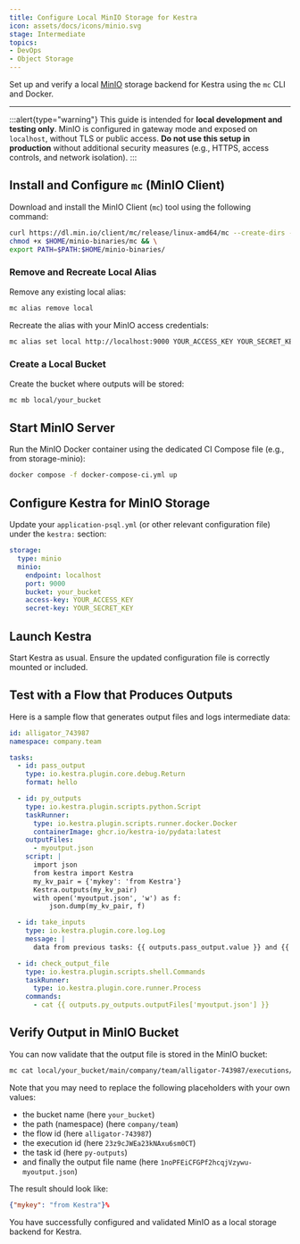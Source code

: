 ```yaml
---
title: Configure Local MinIO Storage for Kestra
icon: assets/docs/icons/minio.svg
stage: Intermediate
topics:
- DevOps
- Object Storage
---
```


Set up and verify a local [MinIO](https://min.io/) storage backend for Kestra using the `mc` CLI and Docker.

---

:::alert{type="warning"}
This guide is intended for **local development and testing only**.
MinIO is configured in gateway mode and exposed on `localhost`, without TLS or public access.
**Do not use this setup in production** without additional security measures (e.g., HTTPS, access controls, and network isolation).
:::

## Install and Configure `mc` (MinIO Client)

Download and install the MinIO Client (`mc`) tool using the following command:

```sh
curl https://dl.min.io/client/mc/release/linux-amd64/mc --create-dirs -o $HOME/minio-binaries/mc && \
chmod +x $HOME/minio-binaries/mc && \
export PATH=$PATH:$HOME/minio-binaries/
```

### Remove and Recreate Local Alias

Remove any existing local alias:

```sh
mc alias remove local
```

Recreate the alias with your MinIO access credentials:

```sh
mc alias set local http://localhost:9000 YOUR_ACCESS_KEY YOUR_SECRET_KEY
```

### Create a Local Bucket

Create the bucket where outputs will be stored:

```sh
mc mb local/your_bucket
```

## Start MinIO Server

Run the MinIO Docker container using the dedicated CI Compose file (e.g., from storage-minio):

```sh
docker compose -f docker-compose-ci.yml up
```

## Configure Kestra for MinIO Storage

Update your `application-psql.yml` (or other relevant configuration file) under the `kestra:` section:

```yaml
storage:
  type: minio
  minio:
    endpoint: localhost
    port: 9000
    bucket: your_bucket
    access-key: YOUR_ACCESS_KEY
    secret-key: YOUR_SECRET_KEY
```

## Launch Kestra

Start Kestra as usual. Ensure the updated configuration file is correctly mounted or included.



## Test with a Flow that Produces Outputs

Here is a sample flow that generates output files and logs intermediate data:

```yaml
id: alligator_743987
namespace: company.team

tasks:
  - id: pass_output
    type: io.kestra.plugin.core.debug.Return
    format: hello

  - id: py_outputs
    type: io.kestra.plugin.scripts.python.Script
    taskRunner:
      type: io.kestra.plugin.scripts.runner.docker.Docker
      containerImage: ghcr.io/kestra-io/pydata:latest
    outputFiles:
      - myoutput.json
    script: |
      import json
      from kestra import Kestra
      my_kv_pair = {'mykey': 'from Kestra'}
      Kestra.outputs(my_kv_pair)
      with open('myoutput.json', 'w') as f:
          json.dump(my_kv_pair, f)

  - id: take_inputs
    type: io.kestra.plugin.core.log.Log
    message: |
      data from previous tasks: {{ outputs.pass_output.value }} and {{ outputs.py_outputs.vars.mykey }}

  - id: check_output_file
    type: io.kestra.plugin.scripts.shell.Commands
    taskRunner:
      type: io.kestra.plugin.core.runner.Process
    commands:
      - cat {{ outputs.py_outputs.outputFiles['myoutput.json'] }}
```

## Verify Output in MinIO Bucket

You can now validate that the output file is stored in the MinIO bucket:

```sh
mc cat local/your_bucket/main/company/team/alligator-743987/executions/23z9cJWEa23kNAxu6sm0CT/tasks/py-outputs/5kxYRM7UqUurvnpVNvHca7/1noPFEiCFGPf2hcqjVzywu-myoutput.json
```

Note that you may need to replace the following placeholders with your own values:
- the bucket name (here `your_bucket`)
- the path (namespace) (here `company/team`)
- the flow id (here `alligator-743987`)
- the execution id (here `23z9cJWEa23kNAxu6sm0CT`)
- the task id (here `py-outputs`)
- and finally the output file name (here `1noPFEiCFGPf2hcqjVzywu-myoutput.json`)

The result should look like:

```json
{"mykey": "from Kestra"}%
```

You have successfully configured and validated MinIO as a local storage backend for Kestra.
